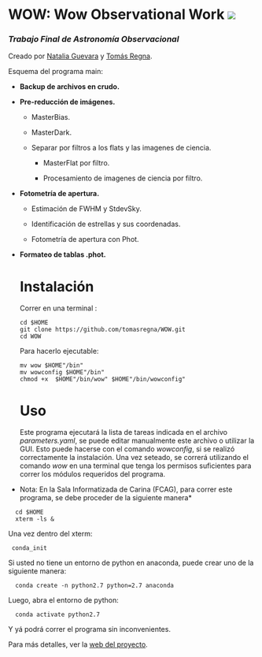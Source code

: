 # WOW: Wow Observational Work ![](http://carina.fcaglp.unlp.edu.ar/~guevaran/wow/wowlogo4.png)
### _Trabajo Final de Astronomía Observacional_

Creado por [Natalia Guevara](mailto:nataliaguevaramandri@gmail.com) y [Tomás Regna](mailto:ttomasagustin@gmail.com).

Esquema del programa main:


* **Backup de archivos en crudo.**

* **Pre-reducción de imágenes.**

  + MasterBias.

  + MasterDark.

  + Separar por filtros a los flats y las imagenes de ciencia.
  
    - MasterFlat por filtro.

    - Procesamiento de imagenes de ciencia por filtro.

* **Fotometría de apertura.**
  
  + Estimación de FWHM y StdevSky.
  
  + Identificación de estrellas y sus coordenadas.
  
  + Fotometría de apertura con Phot.

* **Formateo de tablas .phot.**
  
  
  
  # Instalación
  
  Correr en una terminal :
  ```
  cd $HOME
  git clone https://github.com/tomasregna/WOW.git
  cd WOW
  ```
  Para hacerlo ejecutable:
  ```
  mv wow $HOME"/bin"
  mv wowconfig $HOME"/bin"
  chmod +x  $HOME"/bin/wow" $HOME"/bin/wowconfig"
  ```
  
  # Uso
  
  Este programa ejecutará la lista de tareas indicada en el archivo _parameters.yaml_, se puede editar manualmente este archivo o utilizar la GUI. Esto puede hacerse con el comando *wowconfig*, si se realizó correctamente la instalación.
 Una vez seteado, se correrá utilizando el comando *wow* en una terminal que tenga los permisos suficientes para correr los módulos requeridos del programa.
 
 * Nota: En la Sala Informatizada de Carina (FCAG), para correr este programa, se debe proceder de la siguiente manera*
  ```
    cd $HOME
    xterm -ls &
  ```
   Una vez dentro del xterm:
   ```
    conda_init
  ```
   Si usted no tiene un entorno de python en anaconda, puede crear uno de la siguiente manera:
  ```
    conda create -n python2.7 python=2.7 anaconda
 ```
  Luego, abra el entorno de python:
  ```
    conda activate python2.7
  ```
  Y yá podrá correr el programa sin inconvenientes.
 
 
Para más detalles, ver la [web del proyecto](http://carina.fcaglp.unlp.edu.ar/~guevaran/wow).
